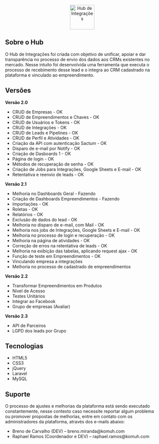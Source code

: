 <p align="center">
    <a href="https://hub.komuh.com" target="_blank">
        <img src="https://hub.komuh.com/images/logo-white.png" height="80" alt="Hub de Integrações">
    </a>
</p>

## Sobre o Hub

O Hub de Integrações foi criada com objetivo de unificar, apoiar e dar transparência no processo de envio dos dados aos CRMs existentes no mercado. Nesse intuito foi desenvolvida uma ferramenta que executa o processo de recebimento desse lead e o integra ao CRM cadastrado na plataforma e vinculado ao empreendimento.

## Versões

<strong>Versão 2.0</strong>

<ul>
    <li>CRUD de Empresas - OK</li>
    <li>CRUD de Empreendimentos e Chaves - OK</li>
    <li>CRUD de Usuários e Tokens - OK</li>
    <li>CRUD de Integrações - OK</li>
    <li>CRUD de Leads e Pipelines - OK</li>
    <li>CRUD de Perfil e Atividades - OK</li>
    <li>Criação da API com autenticação Sactum - OK</li>
    <li>Disparo de e-mail por Notify - OK</li>
    <li>Criação de Dasboards 1 - OK</li>
    <li>Página de login - OK</li>
    <li>Métodos de recuperação de senha - OK</li>
    <li>Criação de Jobs para Integrações, Google Sheets e E-mail - OK</li>
    <li>Retentativa e reenvio de leads - OK</li>
</ul>

<strong>Versão 2.1</strong>

<ul>
    <li>Melhoria no Dashboards Geral - Fazendo</li>
    <li>Criação de Dashboards Empreendimentos - Fazendo</li>
    <li>Importações - OK</li>
    <li>Roletas - OK</li>
    <li>Relatórios - OK</li>
    <li>Exclusão de dados do lead - OK</li>
    <li>Melhoria no disparo de e-mail, com Mail - OK</li>
    <li>Melhoria nos jobs de Integrações, Google Sheets e E-mail - OK</li>
    <li>Melhoria no processo de login e recuperação - OK</li>
    <li>Melhoria na página de atividades - OK</li>
    <li>Correção de erros na retentativa de leads - OK</li>
    <li>Melhoria na exibição das tabelas, aplicando request ajax - OK</li>
    <li>Função de teste em Empreendimentos - OK</li>
    <li>Vinculando empresa a integrações</li>
    <li>Melhoria no processo de cadastrado de empreendimentos</li>
</ul>

<strong>Versão 2.2</strong>

<ul>
    <li>Transformar Empreendimentos em Produtos</li>
    <li>Nível de Acesso</li>
    <li>Testes Unitários</li>
    <li>Integrar ao Facebook</li>
    <li>Grupo de empresas (Avaliar)</li>
</ul>

<strong>Versão 2.3</strong>

<ul>
    <li>API de Parceiros</li>
    <li>LGPD dos leads por Grupo</li>
</ul>

## Tecnologias

-   HTML5
-   CSS3
-   jQuery
-   Laravel
-   MySQL

## Suporte

<p>O processo de ajustes e melhorias da plataforma está sendo executado constantemente, nesse contexto caso necessite reportar algum problema ou promover propostas de melhorias, entre em contato com os administradores da plataforma, através dos e-mails abaixo:</p>
<ul>
    <li>Breno de Carvalho (DEV) – breno.miranda@komuh.com</li>
    <li>Raphael Ramos (Coordenador e DEV) – raphael.ramos@komuh.com</li>
</ul>
